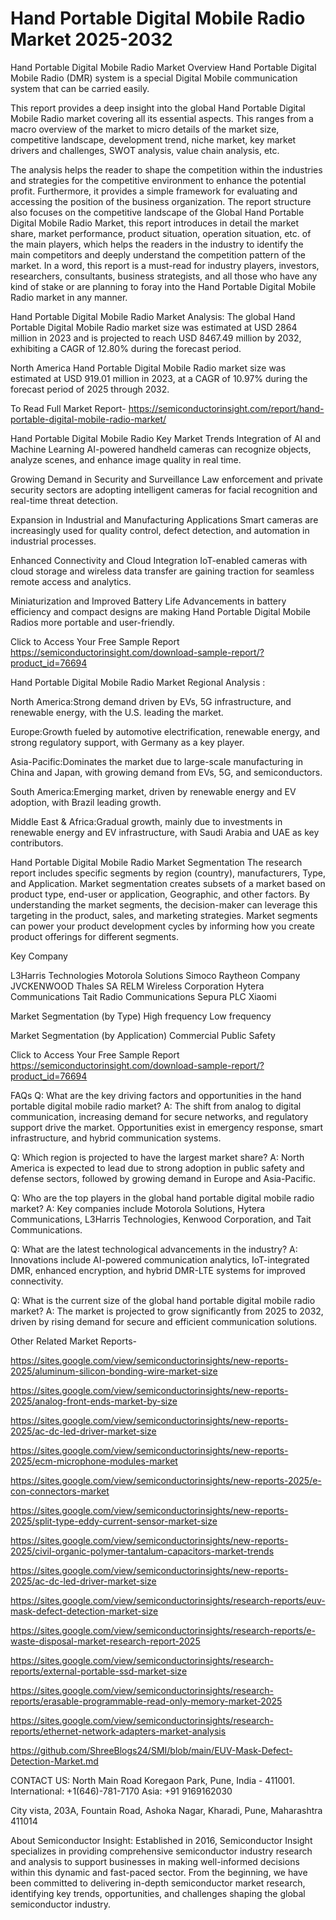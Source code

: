 <h1>Hand Portable Digital Mobile Radio Market 2025-2032</h1>
Hand Portable Digital Mobile Radio Market Overview
Hand Portable Digital Mobile Radio (DMR) system is a special Digital Mobile communication system that can be carried easily.

This report provides a deep insight into the global Hand Portable Digital Mobile Radio market covering all its essential aspects. This ranges from a macro overview of the market to micro details of the market size, competitive landscape, development trend, niche market, key market drivers and challenges, SWOT analysis, value chain analysis, etc.

The analysis helps the reader to shape the competition within the industries and strategies for the competitive environment to enhance the potential profit. Furthermore, it provides a simple framework for evaluating and accessing the position of the business organization. The report structure also focuses on the competitive landscape of the Global Hand Portable Digital Mobile Radio Market, this report introduces in detail the market share, market performance, product situation, operation situation, etc. of the main players, which helps the readers in the industry to identify the main competitors and deeply understand the competition pattern of the market.
In a word, this report is a must-read for industry players, investors, researchers, consultants, business strategists, and all those who have any kind of stake or are planning to foray into the Hand Portable Digital Mobile Radio market in any manner.

Hand Portable Digital Mobile Radio Market Analysis:
The global Hand Portable Digital Mobile Radio market size was estimated at USD 2864 million in 2023 and is projected to reach USD 8467.49 million by 2032, exhibiting a CAGR of 12.80% during the forecast period.

North America Hand Portable Digital Mobile Radio market size was estimated at USD 919.01 million in 2023, at a CAGR of 10.97% during the forecast period of 2025 through 2032.

To Read Full Market Report-
https://semiconductorinsight.com/report/hand-portable-digital-mobile-radio-market/

Hand Portable Digital Mobile Radio Key Market Trends
Integration of AI and Machine Learning
AI-powered handheld cameras can recognize objects, analyze scenes, and enhance image quality in real time.

Growing Demand in Security and Surveillance
Law enforcement and private security sectors are adopting intelligent cameras for facial recognition and real-time threat detection.

Expansion in Industrial and Manufacturing Applications
Smart cameras are increasingly used for quality control, defect detection, and automation in industrial processes.

Enhanced Connectivity and Cloud Integration
IoT-enabled cameras with cloud storage and wireless data transfer are gaining traction for seamless remote access and analytics.

Miniaturization and Improved Battery Life
Advancements in battery efficiency and compact designs are making Hand Portable Digital Mobile Radios more portable and user-friendly.

Click to Access Your Free Sample Report
https://semiconductorinsight.com/download-sample-report/?product_id=76694

Hand Portable Digital Mobile Radio Market Regional Analysis :

North America:Strong demand driven by EVs, 5G infrastructure, and renewable energy, with the U.S. leading the market.

Europe:Growth fueled by automotive electrification, renewable energy, and strong regulatory support, with Germany as a key player.

Asia-Pacific:Dominates the market due to large-scale manufacturing in China and Japan, with growing demand from EVs, 5G, and semiconductors.

South America:Emerging market, driven by renewable energy and EV adoption, with Brazil leading growth.

Middle East & Africa:Gradual growth, mainly due to investments in renewable energy and EV infrastructure, with Saudi Arabia and UAE as key contributors.

Hand Portable Digital Mobile Radio Market Segmentation
The research report includes specific segments by region (country), manufacturers, Type, and Application. Market segmentation creates subsets of a market based on product type, end-user or application, Geographic, and other factors. By understanding the market segments, the decision-maker can leverage this targeting in the product, sales, and marketing strategies. Market segments can power your product development cycles by informing how you create product offerings for different segments.

Key Company

L3Harris Technologies
Motorola Solutions
Simoco
Raytheon Company
JVCKENWOOD
Thales SA
RELM Wireless Corporation
Hytera Communications
Tait Radio Communications
Sepura PLC
Xiaomi

Market Segmentation (by Type)
High frequency
Low frequency

Market Segmentation (by Application)
Commercial
Public Safety

Click to Access Your Free Sample Report
https://semiconductorinsight.com/download-sample-report/?product_id=76694

FAQs
Q: What are the key driving factors and opportunities in the hand portable digital mobile radio market?
A: The shift from analog to digital communication, increasing demand for secure networks, and regulatory support drive the market. Opportunities exist in emergency response, smart infrastructure, and hybrid communication systems.

Q: Which region is projected to have the largest market share?
A: North America is expected to lead due to strong adoption in public safety and defense sectors, followed by growing demand in Europe and Asia-Pacific.

Q: Who are the top players in the global hand portable digital mobile radio market?
A: Key companies include Motorola Solutions, Hytera Communications, L3Harris Technologies, Kenwood Corporation, and Tait Communications.

Q: What are the latest technological advancements in the industry?
A: Innovations include AI-powered communication analytics, IoT-integrated DMR, enhanced encryption, and hybrid DMR-LTE systems for improved connectivity.

Q: What is the current size of the global hand portable digital mobile radio market?
A: The market is projected to grow significantly from 2025 to 2032, driven by rising demand for secure and efficient communication solutions.

Other Related Market Reports-

https://sites.google.com/view/semiconductorinsights/new-reports-2025/aluminum-silicon-bonding-wire-market-size

https://sites.google.com/view/semiconductorinsights/new-reports-2025/analog-front-ends-market-by-size

https://sites.google.com/view/semiconductorinsights/new-reports-2025/ac-dc-led-driver-market-size

https://sites.google.com/view/semiconductorinsights/new-reports-2025/ecm-microphone-modules-market

https://sites.google.com/view/semiconductorinsights/new-reports-2025/e-con-connectors-market

https://sites.google.com/view/semiconductorinsights/new-reports-2025/split-type-eddy-current-sensor-market-size

https://sites.google.com/view/semiconductorinsights/new-reports-2025/civil-organic-polymer-tantalum-capacitors-market-trends

https://sites.google.com/view/semiconductorinsights/new-reports-2025/ac-dc-led-driver-market-size

https://sites.google.com/view/semiconductorinsights/research-reports/euv-mask-defect-detection-market-size

https://sites.google.com/view/semiconductorinsights/research-reports/e-waste-disposal-market-research-report-2025

https://sites.google.com/view/semiconductorinsights/research-reports/external-portable-ssd-market-size

https://sites.google.com/view/semiconductorinsights/research-reports/erasable-programmable-read-only-memory-market-2025

https://sites.google.com/view/semiconductorinsights/research-reports/ethernet-network-adapters-market-analysis

https://github.com/ShreeBlogs24/SMI/blob/main/EUV-Mask-Defect-Detection-Market.md

CONTACT US:
North Main Road Koregaon Park, Pune, India - 411001.
International: +1(646)-781-7170
Asia: +91 9169162030

City vista, 203A, Fountain Road, Ashoka Nagar, Kharadi, Pune, Maharashtra 411014

About Semiconductor Insight:
Established in 2016, Semiconductor Insight specializes in providing comprehensive semiconductor industry research and analysis to support businesses in making well-informed decisions within this dynamic and fast-paced sector. From the beginning, we have been committed to delivering in-depth semiconductor market research, identifying key trends, opportunities, and challenges shaping the global semiconductor industry.
